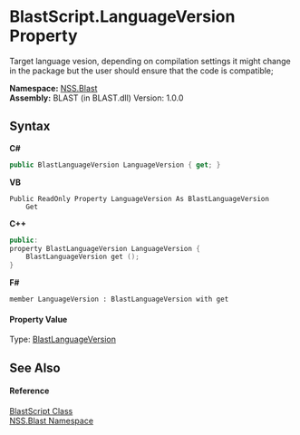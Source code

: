 # BlastScript.LanguageVersion Property 
 

Target language vesion, depending on compilation settings it might change in the package but the user should ensure that the code is compatible;

**Namespace:**&nbsp;<a href="88b55311-4a89-0894-e27a-e157e443c7f7.md">NSS.Blast</a><br />**Assembly:**&nbsp;BLAST (in BLAST.dll) Version: 1.0.0

## Syntax

**C#**<br />
``` C#
public BlastLanguageVersion LanguageVersion { get; }
```

**VB**<br />
``` VB
Public ReadOnly Property LanguageVersion As BlastLanguageVersion
	Get
```

**C++**<br />
``` C++
public:
property BlastLanguageVersion LanguageVersion {
	BlastLanguageVersion get ();
}
```

**F#**<br />
``` F#
member LanguageVersion : BlastLanguageVersion with get

```


#### Property Value
Type: <a href="4f594a99-67a1-75fe-1a4d-9d4306528675.md">BlastLanguageVersion</a>

## See Also


#### Reference
<a href="701ebde6-515e-1fd5-a11a-526716112a12.md">BlastScript Class</a><br /><a href="88b55311-4a89-0894-e27a-e157e443c7f7.md">NSS.Blast Namespace</a><br />